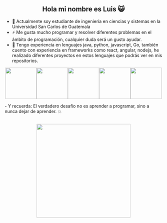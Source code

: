 <h2 align="center">Hola mi nombre es Luis 😺</h2>  
  
- 🔭 Actualmente soy estudiante de ingeniería en ciencias y sistemas en la Universidad San Carlos de Guatemala
- ⚡ Me gusta mucho programar y resolver diferentes problemas en el ámbito de programación, cualquier duda será un gusto ayudar.
- 🌱 Tengo experiencia en lenguajes java, python, javascript, Go, también cuento con experiencia en frameworks como react, angular, nodejs, he realizado diferentes proyectos en estos lenguajes  que podrás ver en mis repositorios.
<p align="center">
<img src="https://user-images.githubusercontent.com/74038190/212257454-16e3712e-945a-4ca2-b238-408ad0bf87e6.gif" width="100"><img src="https://user-images.githubusercontent.com/74038190/212257472-08e52665-c503-4bd9-aa20-f5a4dae769b5.gif" width="100"><img src="https://user-images.githubusercontent.com/74038190/212257460-738ff738-247f-4445-a718-cdd0ca76e2db.gif" width="100"><img src="https://user-images.githubusercontent.com/74038190/212257467-871d32b7-e401-42e8-a166-fcfd7baa4c6b.gif" width="100"><img src="https://user-images.githubusercontent.com/74038190/212280823-79088828-a258-4a4d-8d6c-96315d5a07af.gif" width="100">  </p>
- Y recuerda: El verdadero desafío no es aprender a programar, sino a nunca dejar de aprender. 💥  
<br></br>
<p align="center">
    <img src="https://user-images.githubusercontent.com/74038190/212897782-96581536-54a0-4b87-87b4-5e55f95e8a8b.gif" width="300">
</p>

<!--
**LuisCastillo2001/LuisCastillo2001** is a ✨ _special_ ✨ repository because its `README.md` (this file) appears on your GitHub profile.

Here are some ideas to get you started:


-  I’m currently learning ...
- 👯 I’m looking to collaborate on ...
- 🤔 I’m looking for help with ...
- 💬 Ask me about ...
- 📫 How to reach me: ...
- 😄 Pronouns: ...
- ⚡ Fun fact: ...
-->
